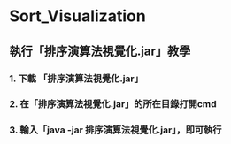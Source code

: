 # Sort_Visualization

## 執行「排序演算法視覺化.jar」教學

### 1. 下載 「排序演算法視覺化.jar」

### 2. 在「排序演算法視覺化.jar」的所在目錄打開cmd

### 3. 輸入「java -jar 排序演算法視覺化.jar」，即可執行
